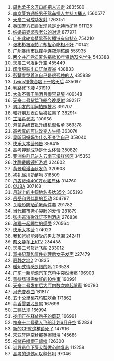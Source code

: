 1. [周也孟子义开口能把人送走](https://s.weibo.com/weibo?q=%23%E5%91%A8%E4%B9%9F%E5%AD%9F%E5%AD%90%E4%B9%89%E5%BC%80%E5%8F%A3%E8%83%BD%E6%8A%8A%E4%BA%BA%E9%80%81%E8%B5%B0%23&Refer=top) 2835580
1. [南京警方通报男子驾车撞人并持刀捅人](https://s.weibo.com/weibo?q=%23%E5%8D%97%E4%BA%AC%E8%AD%A6%E6%96%B9%E9%80%9A%E6%8A%A5%E7%94%B7%E5%AD%90%E9%A9%BE%E8%BD%A6%E6%92%9E%E4%BA%BA%E5%B9%B6%E6%8C%81%E5%88%80%E6%8D%85%E4%BA%BA%23&Refer=top) 1560577
1. [天舟二号成功发射](https://s.weibo.com/weibo?q=%23%E5%A4%A9%E8%88%9F%E4%BA%8C%E5%8F%B7%E6%88%90%E5%8A%9F%E5%8F%91%E5%B0%84%23&Refer=top) 1263151
1. [英国警方扫毒发现竟是比特币矿场](https://s.weibo.com/weibo?q=%23%E8%8B%B1%E5%9B%BD%E8%AD%A6%E6%96%B9%E6%89%AB%E6%AF%92%E5%8F%91%E7%8E%B0%E7%AB%9F%E6%98%AF%E6%AF%94%E7%89%B9%E5%B8%81%E7%9F%BF%E5%9C%BA%23&Refer=top) 911125
1. [结婚前婆婆和老公的对话](https://s.weibo.com/weibo?q=%23%E7%BB%93%E5%A9%9A%E5%89%8D%E5%A9%86%E5%A9%86%E5%92%8C%E8%80%81%E5%85%AC%E7%9A%84%E5%AF%B9%E8%AF%9D%23&Refer=top) 877971
1. [广州此轮疫情早茶传播链有何特点](https://s.weibo.com/weibo?q=%23%E5%B9%BF%E5%B7%9E%E6%AD%A4%E8%BD%AE%E7%96%AB%E6%83%85%E6%97%A9%E8%8C%B6%E4%BC%A0%E6%92%AD%E9%93%BE%E6%9C%89%E4%BD%95%E7%89%B9%E7%82%B9%23&Refer=top) 754210
1. [张彬彬被跟拍了却担心吃相不好](https://s.weibo.com/weibo?q=%23%E5%BC%A0%E5%BD%AC%E5%BD%AC%E8%A2%AB%E8%B7%9F%E6%8B%8D%E4%BA%86%E5%8D%B4%E6%8B%85%E5%BF%83%E5%90%83%E7%9B%B8%E4%B8%8D%E5%A5%BD%23&Refer=top) 710142
1. [广州暴雨市民撑伞连夜测核酸](https://s.weibo.com/weibo?q=%23%E5%B9%BF%E5%B7%9E%E6%9A%B4%E9%9B%A8%E5%B8%82%E6%B0%91%E6%92%91%E4%BC%9E%E8%BF%9E%E5%A4%9C%E6%B5%8B%E6%A0%B8%E9%85%B8%23&Refer=top) 556935
1. [两个共产党员匿名捐款10年资助72名学生](https://s.weibo.com/weibo?q=%23%E4%B8%A4%E4%B8%AA%E5%85%B1%E4%BA%A7%E5%85%9A%E5%91%98%E5%8C%BF%E5%90%8D%E6%8D%90%E6%AC%BE10%E5%B9%B4%E8%B5%84%E5%8A%A972%E5%90%8D%E5%AD%A6%E7%94%9F%23&Refer=top) 543388
1. [天舟二号发射升空](https://s.weibo.com/weibo?q=%23%E5%A4%A9%E8%88%9F%E4%BA%8C%E5%8F%B7%E5%8F%91%E5%B0%84%E5%8D%87%E7%A9%BA%23&Refer=top) 455449
1. [印度服装出口订单骤减](https://s.weibo.com/weibo?q=%23%E5%8D%B0%E5%BA%A6%E6%9C%8D%E8%A3%85%E5%87%BA%E5%8F%A3%E8%AE%A2%E5%8D%95%E9%AA%A4%E5%87%8F%23&Refer=top) 438833
1. [彭楚粤哭着说自己是很孤独的人](https://s.weibo.com/weibo?q=%23%E5%BD%AD%E6%A5%9A%E7%B2%A4%E5%93%AD%E7%9D%80%E8%AF%B4%E8%87%AA%E5%B7%B1%E6%98%AF%E5%BE%88%E5%AD%A4%E7%8B%AC%E7%9A%84%E4%BA%BA%23&Refer=top) 435839
1. [Twins镜像合唱下一站天后](https://s.weibo.com/weibo?q=%23Twins%E9%95%9C%E5%83%8F%E5%90%88%E5%94%B1%E4%B8%8B%E4%B8%80%E7%AB%99%E5%A4%A9%E5%90%8E%23&Refer=top) 435067
1. [利路修下腰](https://s.weibo.com/weibo?q=%23%E5%88%A9%E8%B7%AF%E4%BF%AE%E4%B8%8B%E8%85%B0%23&Refer=top) 431919
1. [大象不善于喝酒且很容易醉](https://s.weibo.com/weibo?q=%23%E5%A4%A7%E8%B1%A1%E4%B8%8D%E5%96%84%E4%BA%8E%E5%96%9D%E9%85%92%E4%B8%94%E5%BE%88%E5%AE%B9%E6%98%93%E9%86%89%23&Refer=top) 409648
1. [天舟二号货运飞船今晚发射](https://s.weibo.com/weibo?q=%23%E5%A4%A9%E8%88%9F%E4%BA%8C%E5%8F%B7%E8%B4%A7%E8%BF%90%E9%A3%9E%E8%88%B9%E4%BB%8A%E6%99%9A%E5%8F%91%E5%B0%84%23&Refer=top) 392217
1. [男朋友的阴间拍照技术](https://s.weibo.com/weibo?q=%23%E7%94%B7%E6%9C%8B%E5%8F%8B%E7%9A%84%E9%98%B4%E9%97%B4%E6%8B%8D%E7%85%A7%E6%8A%80%E6%9C%AF%23&Refer=top) 391707
1. [和好朋友表白后被拉黑了](https://s.weibo.com/weibo?q=%23%E5%92%8C%E5%A5%BD%E6%9C%8B%E5%8F%8B%E8%A1%A8%E7%99%BD%E5%90%8E%E8%A2%AB%E6%8B%89%E9%BB%91%E4%BA%86%23&Refer=top) 382914
1. [王珞丹状态](https://s.weibo.com/weibo?q=%23%E7%8E%8B%E7%8F%9E%E4%B8%B9%E7%8A%B6%E6%80%81%23&Refer=top) 380856
1. [鸿蒙系统首批升级机型名单](https://s.weibo.com/weibo?q=%23%E9%B8%BF%E8%92%99%E7%B3%BB%E7%BB%9F%E9%A6%96%E6%89%B9%E5%8D%87%E7%BA%A7%E6%9C%BA%E5%9E%8B%E5%90%8D%E5%8D%95%23&Refer=top) 369878
1. [高考真的可以改变人生吗](https://s.weibo.com/weibo?q=%23%E9%AB%98%E8%80%83%E7%9C%9F%E7%9A%84%E5%8F%AF%E4%BB%A5%E6%94%B9%E5%8F%98%E4%BA%BA%E7%94%9F%E5%90%97%23&Refer=top) 363070
1. [吴昕问妈妈为什么不关注自己](https://s.weibo.com/weibo?q=%23%E5%90%B4%E6%98%95%E9%97%AE%E5%A6%88%E5%A6%88%E4%B8%BA%E4%BB%80%E4%B9%88%E4%B8%8D%E5%85%B3%E6%B3%A8%E8%87%AA%E5%B7%B1%23&Refer=top) 358040
1. [快乐大本营预告](https://s.weibo.com/weibo?q=%23%E5%BF%AB%E4%B9%90%E5%A4%A7%E6%9C%AC%E8%90%A5%E9%A2%84%E5%91%8A%23&Refer=top) 356415
1. [高考押题成功是什么体验](https://s.weibo.com/weibo?q=%23%E9%AB%98%E8%80%83%E6%8A%BC%E9%A2%98%E6%88%90%E5%8A%9F%E6%98%AF%E4%BB%80%E4%B9%88%E4%BD%93%E9%AA%8C%23&Refer=top) 350820
1. [亚洲象群已进入云南玉溪红塔区](https://s.weibo.com/weibo?q=%23%E4%BA%9A%E6%B4%B2%E8%B1%A1%E7%BE%A4%E5%B7%B2%E8%BF%9B%E5%85%A5%E4%BA%91%E5%8D%97%E7%8E%89%E6%BA%AA%E7%BA%A2%E5%A1%94%E5%8C%BA%23&Refer=top) 345353
1. [沈腾戴眼镜打游戏](https://s.weibo.com/weibo?q=%23%E6%B2%88%E8%85%BE%E6%88%B4%E7%9C%BC%E9%95%9C%E6%89%93%E6%B8%B8%E6%88%8F%23&Refer=top) 324602
1. [黄景瑜漫画灰发色](https://s.weibo.com/weibo?q=%23%E9%BB%84%E6%99%AF%E7%91%9C%E6%BC%AB%E7%94%BB%E7%81%B0%E5%8F%91%E8%89%B2%23&Refer=top) 320908
1. [初礼昼川奶醉吻](https://s.weibo.com/weibo?q=%23%E5%88%9D%E7%A4%BC%E6%98%BC%E5%B7%9D%E5%A5%B6%E9%86%89%E5%90%BB%23&Refer=top) 318509
1. [丹麦焚烧400万水貂尸体](https://s.weibo.com/weibo?q=%23%E4%B8%B9%E9%BA%A6%E7%84%9A%E7%83%A7400%E4%B8%87%E6%B0%B4%E8%B2%82%E5%B0%B8%E4%BD%93%23&Refer=top) 314769
1. [CUBA](https://s.weibo.com/weibo?q=CUBA&Refer=top) 307168
1. [月球上的中国地名多达35个](https://s.weibo.com/weibo?q=%23%E6%9C%88%E7%90%83%E4%B8%8A%E7%9A%84%E4%B8%AD%E5%9B%BD%E5%9C%B0%E5%90%8D%E5%A4%9A%E8%BE%BE35%E4%B8%AA%23&Refer=top) 305393
1. [岳岳和男伴舞的互动](https://s.weibo.com/weibo?q=%23%E5%B2%B3%E5%B2%B3%E5%92%8C%E7%94%B7%E4%BC%B4%E8%88%9E%E7%9A%84%E4%BA%92%E5%8A%A8%23&Refer=top) 304797
1. [关晓彤防晒消暑两件套](https://s.weibo.com/weibo?q=%23%E5%85%B3%E6%99%93%E5%BD%A4%E9%98%B2%E6%99%92%E6%B6%88%E6%9A%91%E4%B8%A4%E4%BB%B6%E5%A5%97%23&Refer=top) 291782
1. [当代都市撕心裂肺的爱情](https://s.weibo.com/weibo?q=%23%E5%BD%93%E4%BB%A3%E9%83%BD%E5%B8%82%E6%92%95%E5%BF%83%E8%A3%82%E8%82%BA%E7%9A%84%E7%88%B1%E6%83%85%23&Refer=top) 281879
1. [张杰巡演歌迷订不到酒店](https://s.weibo.com/weibo?q=%23%E5%BC%A0%E6%9D%B0%E5%B7%A1%E6%BC%94%E6%AD%8C%E8%BF%B7%E8%AE%A2%E4%B8%8D%E5%88%B0%E9%85%92%E5%BA%97%23&Refer=top) 276830
1. [和猫一起睡觉的感受](https://s.weibo.com/weibo?q=%23%E5%92%8C%E7%8C%AB%E4%B8%80%E8%B5%B7%E7%9D%A1%E8%A7%89%E7%9A%84%E6%84%9F%E5%8F%97%23&Refer=top) 276564
1. [快乐大本营](https://s.weibo.com/weibo?q=%E5%BF%AB%E4%B9%90%E5%A4%A7%E6%9C%AC%E8%90%A5&Refer=top) 274023
1. [我和爸妈能接受的男友范围](https://s.weibo.com/weibo?q=%23%E6%88%91%E5%92%8C%E7%88%B8%E5%A6%88%E8%83%BD%E6%8E%A5%E5%8F%97%E7%9A%84%E7%94%B7%E5%8F%8B%E8%8C%83%E5%9B%B4%23&Refer=top) 242411
1. [蔡文静车上KTV](https://s.weibo.com/weibo?q=%23%E8%94%A1%E6%96%87%E9%9D%99%E8%BD%A6%E4%B8%8AKTV%23&Refer=top) 234438
1. [天舟二号货运飞船](https://s.weibo.com/weibo?q=%23%E5%A4%A9%E8%88%9F%E4%BA%8C%E5%8F%B7%E8%B4%A7%E8%BF%90%E9%A3%9E%E8%88%B9%23&Refer=top) 233012
1. [骂书记草包事件处理后女子发声](https://s.weibo.com/weibo?q=%23%E9%AA%82%E4%B9%A6%E8%AE%B0%E8%8D%89%E5%8C%85%E4%BA%8B%E4%BB%B6%E5%A4%84%E7%90%86%E5%90%8E%E5%A5%B3%E5%AD%90%E5%8F%91%E5%A3%B0%23&Refer=top) 227479
1. [寂静之地2](https://s.weibo.com/weibo?q=%23%E5%AF%82%E9%9D%99%E4%B9%8B%E5%9C%B02%23&Refer=top) 210835
1. [暖炉式情感是错的吗](https://s.weibo.com/weibo?q=%23%E6%9A%96%E7%82%89%E5%BC%8F%E6%83%85%E6%84%9F%E6%98%AF%E9%94%99%E7%9A%84%E5%90%97%23&Refer=top) 203528
1. [广东一新能源汽车充电中突然爆燃](https://s.weibo.com/weibo?q=%23%E5%B9%BF%E4%B8%9C%E4%B8%80%E6%96%B0%E8%83%BD%E6%BA%90%E6%B1%BD%E8%BD%A6%E5%85%85%E7%94%B5%E4%B8%AD%E7%AA%81%E7%84%B6%E7%88%86%E7%87%83%23&Refer=top) 196903
1. [善待肠道需做好的10件事](https://s.weibo.com/weibo?q=%23%E5%96%84%E5%BE%85%E8%82%A0%E9%81%93%E9%9C%80%E5%81%9A%E5%A5%BD%E7%9A%8410%E4%BB%B6%E4%BA%8B%23&Refer=top) 190991
1. [天舟二号发射后大厅内数次响起掌声](https://s.weibo.com/weibo?q=%23%E5%A4%A9%E8%88%9F%E4%BA%8C%E5%8F%B7%E5%8F%91%E5%B0%84%E5%90%8E%E5%A4%A7%E5%8E%85%E5%86%85%E6%95%B0%E6%AC%A1%E5%93%8D%E8%B5%B7%E6%8E%8C%E5%A3%B0%23&Refer=top) 190780
1. [月光变奏曲](https://s.weibo.com/weibo?q=%E6%9C%88%E5%85%89%E5%8F%98%E5%A5%8F%E6%9B%B2&Refer=top) 181817
1. [五十公里桃花坞联欢会](https://s.weibo.com/weibo?q=%23%E4%BA%94%E5%8D%81%E5%85%AC%E9%87%8C%E6%A1%83%E8%8A%B1%E5%9D%9E%E8%81%94%E6%AC%A2%E4%BC%9A%23&Refer=top) 171862
1. [蒜香雪碧龙虾尾](https://s.weibo.com/weibo?q=%23%E8%92%9C%E9%A6%99%E9%9B%AA%E7%A2%A7%E9%BE%99%E8%99%BE%E5%B0%BE%23&Refer=top) 167699
1. [二建法规](https://s.weibo.com/weibo?q=%23%E4%BA%8C%E5%BB%BA%E6%B3%95%E8%A7%84%23&Refer=top) 166994
1. [夜间正在释放孢子的蘑菇](https://s.weibo.com/weibo?q=%23%E5%A4%9C%E9%97%B4%E6%AD%A3%E5%9C%A8%E9%87%8A%E6%94%BE%E5%AD%A2%E5%AD%90%E7%9A%84%E8%98%91%E8%8F%87%23&Refer=top) 166991
1. [神舟十二号载人飞船计划6月升空](https://s.weibo.com/weibo?q=%23%E7%A5%9E%E8%88%9F%E5%8D%81%E4%BA%8C%E5%8F%B7%E8%BD%BD%E4%BA%BA%E9%A3%9E%E8%88%B9%E8%AE%A1%E5%88%926%E6%9C%88%E5%8D%87%E7%A9%BA%23&Refer=top) 152834
1. [新的CP就这样锁死了](https://s.weibo.com/weibo?q=%23%E6%96%B0%E7%9A%84CP%E5%B0%B1%E8%BF%99%E6%A0%B7%E9%94%81%E6%AD%BB%E4%BA%86%23&Refer=top) 147916
1. [宋亚轩隔空给那英擦眼泪](https://s.weibo.com/weibo?q=%23%E5%AE%8B%E4%BA%9A%E8%BD%A9%E9%9A%94%E7%A9%BA%E7%BB%99%E9%82%A3%E8%8B%B1%E6%93%A6%E7%9C%BC%E6%B3%AA%23&Refer=top) 145686
1. [祝绪丹唱懵王鹤棣](https://s.weibo.com/weibo?q=%23%E7%A5%9D%E7%BB%AA%E4%B8%B9%E5%94%B1%E6%87%B5%E7%8E%8B%E9%B9%A4%E6%A3%A3%23&Refer=top) 126300
1. [训导员倒下警犬帮做心肺复苏](https://s.weibo.com/weibo?q=%23%E8%AE%AD%E5%AF%BC%E5%91%98%E5%80%92%E4%B8%8B%E8%AD%A6%E7%8A%AC%E5%B8%AE%E5%81%9A%E5%BF%83%E8%82%BA%E5%A4%8D%E8%8B%8F%23&Refer=top) 112258
1. [高考的遗憾可以释怀吗](https://s.weibo.com/weibo?q=%23%E9%AB%98%E8%80%83%E7%9A%84%E9%81%97%E6%86%BE%E5%8F%AF%E4%BB%A5%E9%87%8A%E6%80%80%E5%90%97%23&Refer=top) 97046
